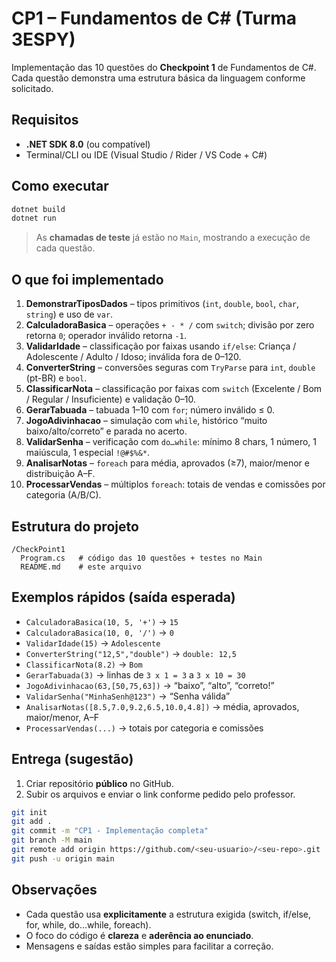# CP1 – Fundamentos de C# (Turma 3ESPY)

Implementação das 10 questões do **Checkpoint 1** de Fundamentos de C#.
Cada questão demonstra uma estrutura básica da linguagem conforme solicitado.

## Requisitos

- **.NET SDK 8.0** (ou compatível)
- Terminal/CLI ou IDE (Visual Studio / Rider / VS Code + C#)

## Como executar

```bash
dotnet build
dotnet run
```

> As **chamadas de teste** já estão no `Main`, mostrando a execução de cada questão.

## O que foi implementado

1. **DemonstrarTiposDados** – tipos primitivos (`int`, `double`, `bool`, `char`, `string`) e uso de `var`.
2. **CalculadoraBasica** – operações `+ - * /` com `switch`; divisão por zero retorna `0`; operador inválido retorna `-1`.
3. **ValidarIdade** – classificação por faixas usando `if/else`: Criança / Adolescente / Adulto / Idoso; inválida fora de 0–120.
4. **ConverterString** – conversões seguras com `TryParse` para `int`, `double` (pt-BR) e `bool`.
5. **ClassificarNota** – classificação por faixas com `switch` (Excelente / Bom / Regular / Insuficiente) e validação 0–10.
6. **GerarTabuada** – tabuada 1–10 com `for`; número inválido ≤ 0.
7. **JogoAdivinhacao** – simulação com `while`, histórico “muito baixo/alto/correto” e parada no acerto.
8. **ValidarSenha** – verificação com `do…while`: mínimo 8 chars, 1 número, 1 maiúscula, 1 especial `!@#$%&*`.
9. **AnalisarNotas** – `foreach` para média, aprovados (≥7), maior/menor e distribuição A–F.
10. **ProcessarVendas** – múltiplos `foreach`: totais de vendas e comissões por categoria (A/B/C).

## Estrutura do projeto

```
/CheckPoint1
  Program.cs   # código das 10 questões + testes no Main
  README.md    # este arquivo
```

## Exemplos rápidos (saída esperada)

- `CalculadoraBasica(10, 5, '+')` → `15`
- `CalculadoraBasica(10, 0, '/')` → `0`
- `ValidarIdade(15)` → `Adolescente`
- `ConverterString("12,5","double")` → `double: 12,5`
- `ClassificarNota(8.2)` → `Bom`
- `GerarTabuada(3)` → linhas de `3 x 1 = 3` a `3 x 10 = 30`
- `JogoAdivinhacao(63,[50,75,63])` → “baixo”, “alto”, “correto!”
- `ValidarSenha("MinhaSenh@123")` → “Senha válida”
- `AnalisarNotas([8.5,7.0,9.2,6.5,10.0,4.8])` → média, aprovados, maior/menor, A–F
- `ProcessarVendas(...)` → totais por categoria e comissões

## Entrega (sugestão)

1. Criar repositório **público** no GitHub.
2. Subir os arquivos e enviar o link conforme pedido pelo professor.

```bash
git init
git add .
git commit -m "CP1 - Implementação completa"
git branch -M main
git remote add origin https://github.com/<seu-usuario>/<seu-repo>.git
git push -u origin main
```

## Observações

- Cada questão usa **explicitamente** a estrutura exigida (switch, if/else, for, while, do…while, foreach).
- O foco do código é **clareza** e **aderência ao enunciado**.
- Mensagens e saídas estão simples para facilitar a correção.
